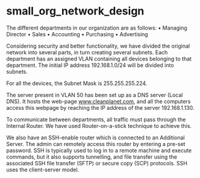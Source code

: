 # small_org_network_design

The different departments in our organization are as follows:
•	Managing Director
•	Sales
•	Accounting
•	Purchasing
•	Advertising

Considering security and better functionality, we have divided the original network into several parts, in turn creating several subnets. Each department has an assigned VLAN containing all devices belonging to that department.
The initial IP address 192.168.1.0/24 will be divided into subnets.

For all the devices, the Subnet Mask is 255.255.255.224.
 
The server present in VLAN 50 has been set up as a DNS server (Local DNS). It hosts the web-page www.cleanplanet.com, and all the computers access this webpage by reaching the IP address of the server 192.168.1.130.

To communicate between departments, all traffic must pass through the Internal Router. We have used Router-on-a-stick technique to achieve this.

We also have an SSH-enable router which is connected to an Additional Server. The admin can remotely access this router by entering a pre-set password. SSH is typically used to log in to a remote machine and execute commands, but it also supports tunnelling, and file transfer using the associated SSH file transfer (SFTP) or secure copy (SCP) protocols. SSH uses the client-server model.


